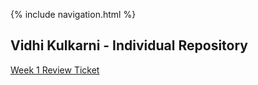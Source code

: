 {% include navigation.html %}


## Vidhi Kulkarni - Individual Repository

[Week 1 Review Ticket](https://github.com/VidhiKulkarni/teamlace/issues/18)
